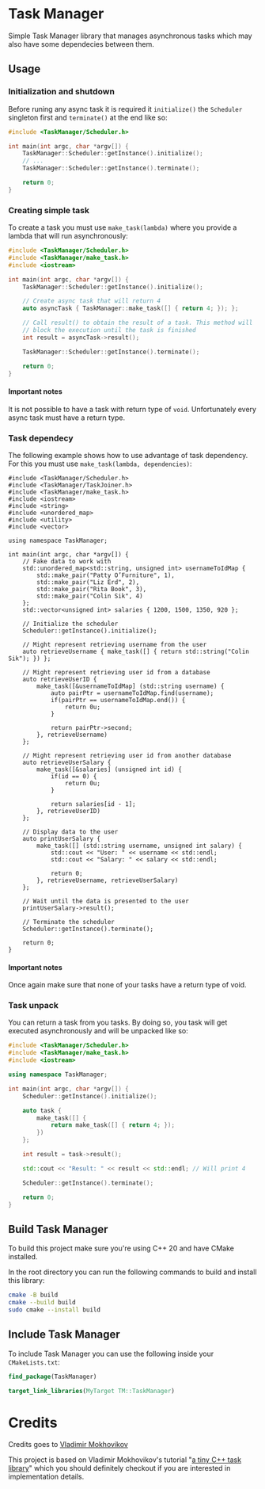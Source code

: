 # Task Manager

Simple Task Manager library that manages asynchronous tasks which may also have some dependecies between them.

## Usage

### Initialization and shutdown

Before runing any async task it is required it `initialize()` the `Scheduler` singleton first and `terminate()` at the end like so:

```cpp
#include <TaskManager/Scheduler.h>

int main(int argc, char *argv[]) {
    TaskManager::Scheduler::getInstance().initialize();
    // ...
    TaskManager::Scheduler::getInstance().terminate();

    return 0;
}
```

### Creating simple task

To create a task you must use `make_task(lambda)` where you provide a lambda that will run asynchronously:

```cpp
#include <TaskManager/Scheduler.h>
#include <TaskManager/make_task.h>
#include <iostream>

int main(int argc, char *argv[]) {
    TaskManager::Scheduler::getInstance().initialize();

    // Create async task that will return 4
    auto asyncTask { TaskManager::make_task([] { return 4; }); };

    // Call result() to obtain the result of a task. This method will
    // block the execution until the task is finished
    int result = asyncTask->result();

    TaskManager::Scheduler::getInstance().terminate();

    return 0;
}
```

#### Important notes

It is not possible to have a task with return type of `void`. Unfortunately every async task must have a return type.

### Task dependecy

The following example shows how to use advantage of task dependency. For this you must use `make_task(lambda, dependencies)`:

```
#include <TaskManager/Scheduler.h>
#include <TaskManager/TaskJoiner.h>
#include <TaskManager/make_task.h>
#include <iostream>
#include <string>
#include <unordered_map>
#include <utility>
#include <vector>

using namespace TaskManager;

int main(int argc, char *argv[]) {
    // Fake data to work with
    std::unordered_map<std::string, unsigned int> usernameToIdMap {
        std::make_pair("Patty O’Furniture", 1),
        std::make_pair("Liz Erd", 2),
        std::make_pair("Rita Book", 3),
        std::make_pair("Colin Sik", 4)
    };
    std::vector<unsigned int> salaries { 1200, 1500, 1350, 920 };

    // Initialize the scheduler
    Scheduler::getInstance().initialize();

    // Might represent retrieving username from the user
    auto retrieveUsername { make_task([] { return std::string("Colin Sik"); }) };

    // Might represent retrieving user id from a database
    auto retrieveUserID {
        make_task([&usernameToIdMap] (std::string username) {
            auto pairPtr = usernameToIdMap.find(username);
            if(pairPtr == usernameToIdMap.end()) {
                return 0u;
            }

            return pairPtr->second;
        }, retrieveUsername) 
    };
    
    // Might represent retrieving user id from another database
    auto retrieveUserSalary { 
        make_task([&salaries] (unsigned int id) {
            if(id == 0) {
                return 0u;
            }
    
            return salaries[id - 1];
        }, retrieveUserID)
    };
    
    // Display data to the user
    auto printUserSalary {
        make_task([] (std::string username, unsigned int salary) {
            std::cout << "User: " << username << std::endl;
            std::cout << "Salary: " << salary << std::endl;

            return 0;
        }, retrieveUsername, retrieveUserSalary)
    };  

    // Wait until the data is presented to the user
    printUserSalary->result();
        
    // Terminate the scheduler
    Scheduler::getInstance().terminate();

    return 0;
}
```

#### Important notes

Once again make sure that none of your tasks have a return type of void.

### Task unpack

You can return a task from you tasks. By doing so, you task will get executed asynchronously and will be unpacked like so:

```cpp
#include <TaskManager/Scheduler.h>
#include <TaskManager/make_task.h>
#include <iostream>

using namespace TaskManager;

int main(int argc, char *argv[]) {
    Scheduler::getInstance().initialize();

    auto task { 
        make_task([] { 
            return make_task([] { return 4; }); 
        })
    };  

    int result = task->result();

    std::cout << "Result: " << result << std::endl; // Will print 4

    Scheduler::getInstance().terminate();

    return 0;
}
```

## Build Task Manager

To build this project make sure you're using C++ 20 and have CMake installed.

In the root directory you can run the following commands to build and install this library:

```bash
cmake -B build
cmake --build build
sudo cmake --install build
```

## Include Task Manager

To include Task Manager you can use the following inside your `CMakeLists.txt`:

```cmake
find_package(TaskManager)

target_link_libraries(MyTarget TM::TaskManager)
```

# Credits

Credits goes to [Vladimir Mokhovikov](https://github.com/nongeneric)

This project is based on Vladimir Mokhovikov's tutorial "[a tiny C++ task library](https://www.rcebits.com/code/2019/05/02/tinytasks.html)" which you should definitely checkout if you are interested in implementation details.
